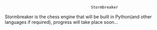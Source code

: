                                          Stormbreaker

Stormbreaker is the chess engine that will be built in Python(and other languages if required), progress will take place soon...
